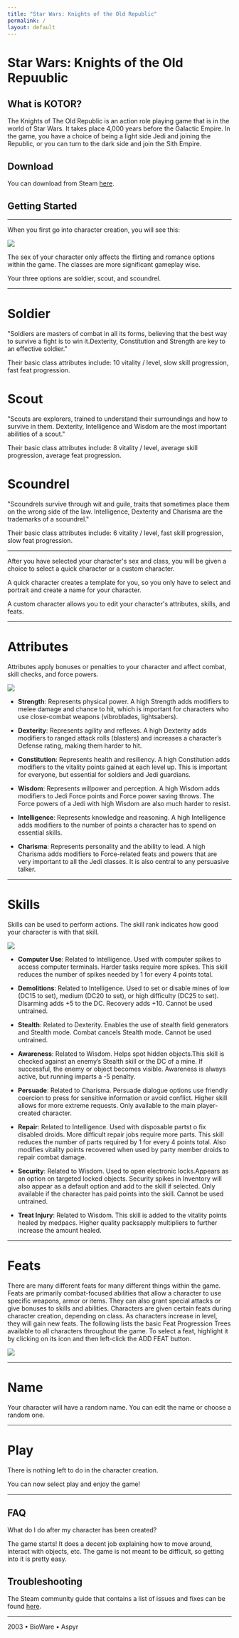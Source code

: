 ```yaml
---
title: "Star Wars: Knights of the Old Republic"
permalink: /
layout: default
---
```

# Star Wars: Knights of the Old Repuublic

## What is KOTOR?

The Knights of The Old Republic is an action role playing game that is in the world of Star Wars. It takes place 4,000 years before the Galactic Empire. In the game, you have a choice of being a light side Jedi and joining the Republic, or you can turn to the dark side and join the Sith Empire.

## Download

You can download from Steam [here](https://store.steampowered.com/app/32370/STAR_WARS__Knights_of_the_Old_Republic/).

## Getting Started
------------------------------------------------------------------------------------------------------------------------

When you first go into character creation, you will see this:

![](https://cdn.wikimg.net/en/strategywiki/images/thumb/8/88/KotOR_Class.jpg/400px-KotOR_Class.jpg)

The sex of your character only affects the flirting and romance options within the game. The classes are more significant gameplay wise.

Your three options are soldier, scout, and scoundrel.

------------------------------------------------------------------------------------------------------------------------

# Soldier

"Soldiers are masters of combat in all its forms, believing that the best way to survive a fight is to win it.Dexterity, Constitution and Strength are key to an effective soldier."

Their basic class attributes include: 10 vitality / level, slow skill progression, fast feat progression.

# Scout

"Scouts are explorers, trained to understand their surroundings and how to survive in them. Dexterity, Intelligence and Wisdom are the most important abilities of a scout."

Their basic class attributes include: 8 vitality / level, average skill progression, average feat progression.

# Scoundrel

"Scoundrels survive through wit and guile, traits that sometimes place them on the wrong side of the law. Intelligence, Dexterity and Charisma are the trademarks of a scoundrel."

Their basic class attributes include: 6 vitality / level, fast skill progression, slow feat progression.

------------------------------------------------------------------------------------------------------------------------


After you have selected your character's sex and class, you will be given a choice to select a quick character or a custom character.

A quick character creates a template for you, so you only have to select and portrait and create a name for your character.

A custom character allows you to edit your character's attributes, skills, and feats.

------------------------------------------------------------------------------------------------------------------------

# Attributes

Attributes apply bonuses or penalties to your character and affect combat, skill checks, and force powers.

![](https://cdn.wikimg.net/en/strategywiki/images/thumb/9/9b/KotOR_Attributes.jpg/400px-KotOR_Attributes.jpg)

- **Strength**: Represents physical power. A high Strength adds modifiers to melee damage and chance to hit, which is important for characters who use close-combat weapons (vibroblades, lightsabers).

- **Dexterity**: Represents agility and reflexes. A high Dexterity adds modifiers to ranged attack rolls (blasters) and increases a character’s Defense rating, making them harder to hit.

- **Constitution**: Represents health and resiliency. A high Constitution adds modifiers to the vitality points gained at each level up. This is important for everyone, but essential for soldiers and Jedi guardians.

- **Wisdom**: Represents willpower and perception. A high Wisdom adds modifiers to Jedi Force points and Force power saving throws. The Force powers of a Jedi with high Wisdom are also much harder to resist.

- **Intelligence**: Represents knowledge and reasoning. A high Intelligence adds modifiers to the number of points a character has to spend on essential skills.

- **Charisma**: Represents personality and the ability to lead. A high Charisma adds modifiers to Force-related feats and powers that are very important to all the Jedi classes. It is also central to any persuasive talker.

-----------------------------------------------------------------------------------------------------------------------

# Skills

Skills can be used to perform actions. The skill rank indicates how good your character is with that skill.

![](https://cdn.wikimg.net/en/strategywiki/images/thumb/d/d1/KotOR_Skills.jpg/400px-KotOR_Skills.jpg)

- **Computer Use**: Related to Intelligence. Used with computer spikes to access computer terminals. Harder tasks require more spikes. This skill reduces the number of spikes needed by 1 for every 4 points total.

- **Demolitions**: Related to Intelligence. Used to set or disable mines of low (DC15 to set), medium (DC20 to set), or high difficulty (DC25 to set). Disarming adds +5 to the DC. Recovery adds +10. Cannot be used untrained.

- **Stealth**: Related to Dexterity. Enables the use of stealth field generators and Stealth mode. Combat cancels Stealth mode. Cannot be used untrained.

- **Awareness**: Related to Wisdom. Helps spot hidden objects.This skill is checked against an enemy’s Stealth skill or the DC of a mine. If successful, the enemy or object becomes visible. Awareness is always active, but running imparts a -5 penalty.

- **Persuade**: Related to Charisma. Persuade dialogue options use friendly coercion to press for sensitive information or avoid conflict. Higher skill allows for more extreme requests. Only available to the main player-created character.

- **Repair**: Related to Intelligence. Used with disposable partst o fix disabled droids. More difficult repair jobs require more parts. This skill reduces the number of parts required by 1 for every 4 points total. Also modifies vitality points recovered when used by party member droids to repair combat damage.

- **Security**: Related to Wisdom. Used to open electronic locks.Appears as an option on targeted locked objects. Security spikes in Inventory will also appear as a default option and add to the skill if selected. Only available if the character has paid points into the skill. Cannot be used untrained.

- **Treat Injury**: Related to Wisdom. This skill is added to the vitality points healed by medpacs. Higher quality packsapply multipliers to further increase the amount healed.

------------------------------------------------------------------------------------------------------------------------

# Feats

There are many different feats for many different things within the game. Feats are primarily combat-focused abilities that allow a character to use specific weapons, armor or items. They can also grant special attacks or give bonuses to skills and abilities. Characters are given certain feats during character creation, depending on class. As characters increase in level, they will gain new feats. The following lists the basic Feat Progression Trees available to all characters throughout the game. To select a feat, highlight it by clicking on its icon and then left-click the ADD FEAT button.

![](https://cdn.wikimg.net/en/strategywiki/images/thumb/0/0a/KotOR_Feats.jpg/400px-KotOR_Feats.jpg)

-----------------------------------------------------------------------------------------------------------------------

# Name

Your character will have a random name. You can edit the name or choose a random one.

-----------------------------------------------------------------------------------------------------------------------

# Play

There is nothing left to do in the character creation.

You can now select play and enjoy the game!

-----------------------------------------------------------------------------------------------------------------------

## FAQ

What do I do after my character has been created?

The game starts! It does a decent job explaining how to move around, interact with objects, etc. The game is not meant to be difficult, so getting into it is pretty easy.

## Troubleshooting

The Steam community guide that contains a list of issues and fixes can be found [here](CGenerator.md).

-----------------------------------------------------------------------------------------------------------------------

2003 • BioWare • Aspyr

